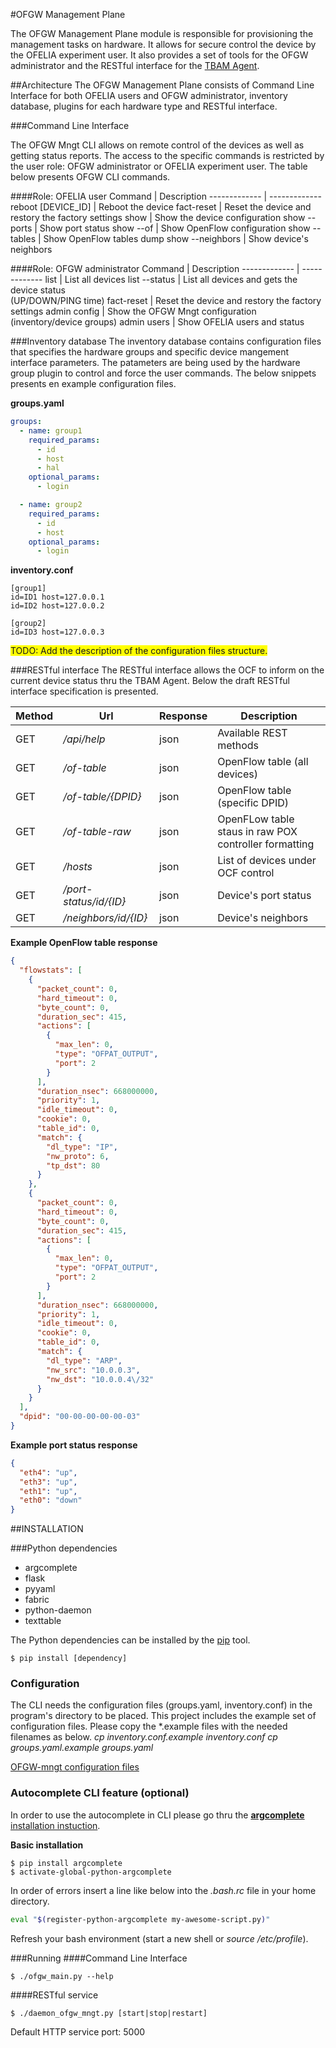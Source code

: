 #OFGW Management Plane

The OFGW Management Plane module is responsible for provisioning the management tasks on hardware. It allows for secure control the device by the OFELIA experiment user. It
 also provides a set of tools for the OFGW administrator and the RESTful interface for the [TBAM Agent](https://github.com/fp7-alien/OCF-OFGW/tree/master/TBAM-Agent).

##Architecture
The OFGW Management Plane consists of Command Line Interface for both OFELIA users and OFGW administrator, inventory database, plugins for each hardware type and RESTful interface.

###Command Line Interface

The OFGW Mngt CLI allows on remote control of the devices as well as getting status reports. The access to the specific commands is restricted by the user role: OFGW administrator or OFELIA experiment user. The table below presents OFGW CLI commands.

####Role: OFELIA user
Command  | Description
------------- | -------------
reboot [DEVICE_ID] | Reboot the device
fact-reset | Reset the device and restory the factory settings
show | Show the device configuration
show --ports | Show port status
show --of | Show OpenFlow configuration
show --tables | Show OpenFlow tables dump
show --neighbors | Show device's neighbors

####Role: OFGW administrator
Command  | Description
------------- | -------------
list | List all devices
list --status | List all devices and gets the device status<br />(UP/DOWN/PING time)
fact-reset | Reset the device and restory the factory settings
admin config | Show the OFGW Mngt configuration<br />(inventory/device groups)
admin users | Show OFELIA users and status

###Inventory database
The inventory database contains configuration files that specifies the hardware groups and specific device mangement interface parameters. The patameters are being used by the hardware group plugin to control and force the user commands. The below snippets presents en example configuration files.

<b>groups.yaml</b>
```yaml
groups:
  - name: group1
    required_params:
      - id
      - host
      - hal
    optional_params:
      - login

  - name: group2
    required_params:
      - id
      - host
    optional_params:
      - login
```

<b>inventory.conf</b>
```
[group1]
id=ID1 host=127.0.0.1
id=ID2 host=127.0.0.2

[group2]
id=ID3 host=127.0.0.3
```

<span style="background-color: #FFFF00">TODO: Add the description of the configuration files structure.</span>

###RESTful interface
The RESTful interface allows the OCF to inform on the current device status thru the TBAM Agent. Below the draft RESTful interface specification is presented.

Method | Url | Response | Description
--- | --- | --- | ---
GET | <i>/api/help</i> | json | Available REST methods
GET | <i>/of-table</i> | json | OpenFlow table (all devices)
GET | <i>/of-table/{DPID}</i> | json | OpenFlow table (specific DPID)
GET | <i>/of-table-raw</i> | json |   OpenFLow table staus in raw POX controller formatting
GET | <i>/hosts</i> | json |  List of devices under OCF control
GET | <i>/port-status/id/{ID}</i> | json |  Device's port status
GET | <i>/neighbors/id/{ID}</i> | json |  Device's neighbors

<b>Example OpenFlow table response</b>
```json
{
  "flowstats": [
    {
      "packet_count": 0,
      "hard_timeout": 0,
      "byte_count": 0,
      "duration_sec": 415,
      "actions": [
        {
          "max_len": 0,
          "type": "OFPAT_OUTPUT",
          "port": 2
        }
      ],
      "duration_nsec": 668000000,
      "priority": 1,
      "idle_timeout": 0,
      "cookie": 0,
      "table_id": 0,
      "match": {
        "dl_type": "IP",
        "nw_proto": 6,
        "tp_dst": 80
      }
    },
    {
      "packet_count": 0,
      "hard_timeout": 0,
      "byte_count": 0,
      "duration_sec": 415,
      "actions": [
        {
          "max_len": 0,
          "type": "OFPAT_OUTPUT",
          "port": 2
        }
      ],
      "duration_nsec": 668000000,
      "priority": 1,
      "idle_timeout": 0,
      "cookie": 0,
      "table_id": 0,
      "match": {
        "dl_type": "ARP",
        "nw_src": "10.0.0.3",
        "nw_dst": "10.0.0.4\/32"
      }
    }
  ],
  "dpid": "00-00-00-00-00-03"
}
```

<b>Example port status response</b>
```json
{
  "eth4": "up",
  "eth3": "up",
  "eth1": "up",
  "eth0": "down"
}
```


##INSTALLATION

###Python dependencies
* argcomplete
* flask
* pyyaml
* fabric
* python-daemon
* texttable

The Python dependencies can be installed by the [pip](https://pypi.python.org/pypi/pip) tool.

```shell
$ pip install [dependency]
```

### Configuration
The CLI needs the configuration files (groups.yaml, inventory.conf) in the program's directory to be placed. This project includes the example set of configuration files. Please copy the *.example files with the needed filenames as below.
<i>cp inventory.conf.example inventory.conf</i>
<i>cp groups.yaml.example groups.yaml</i>

[OFGW-mngt configuration files](#inventory-database)

### Autocomplete CLI feature (optional)
In order to use the autocomplete in CLI please go thru the [<b>argcomplete</b> installation instuction](https://pypi.python.org/pypi/argcomplete).

<b>Basic installation</b>
```shell
$ pip install argcomplete
$ activate-global-python-argcomplete
```

In order of errors insert a line like below into the <i>.bash.rc</i> file in your home directory.
```bash
eval "$(register-python-argcomplete my-awesome-script.py)"
```

Refresh your bash environment (start a new shell or <i>source /etc/profile</i>).

###Running
####Command Line Interface
```shell
$ ./ofgw_main.py --help
```

####RESTful service
```shell
$ ./daemon_ofgw_mngt.py [start|stop|restart]
```

Default HTTP service port: 5000
